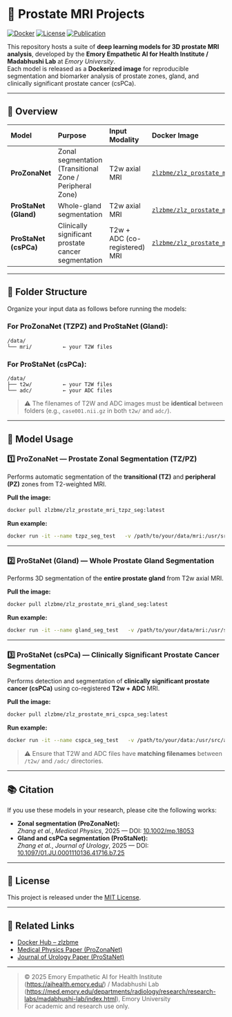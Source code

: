 # 🧠 Prostate MRI Projects

[![Docker](https://img.shields.io/badge/Docker-ready-blue)](https://hub.docker.com/u/zlzbme)
[![License](https://img.shields.io/badge/license-MIT-green)]()
[![Publication](https://img.shields.io/badge/DOI-10.1002/mp.18053-blue)](https://aapm.onlinelibrary.wiley.com/doi/10.1002/mp.18053)

This repository hosts a suite of **deep learning models for 3D prostate MRI analysis**, developed by the **Emory Empathetic AI for Health Institute / Madabhushi Lab** at *Emory University*.  
Each model is released as a **Dockerized image** for reproducible segmentation and biomarker analysis of prostate zones, gland, and clinically significant prostate cancer (csPCa).

---

## 🧩 Overview

| Model | Purpose | Input Modality | Docker Image | Citation |
|:------|:---------|:---------------|:--------------|:----------|
| **ProZonaNet** | Zonal segmentation (Transitional Zone / Peripheral Zone) | T2w axial MRI | [`zlzbme/zlz_prostate_mri_tzpz_seg`](https://hub.docker.com/r/zlzbme/zlz_prostate_mri_tzpz_seg) | *Zhang et al.*, *Medical Physics*, 2025 ([DOI: 10.1002/mp.18053](https://aapm.onlinelibrary.wiley.com/doi/10.1002/mp.18053)) |
| **ProStaNet (Gland)** | Whole-gland segmentation | T2w axial MRI | [`zlzbme/zlz_prostate_mri_gland_seg`](https://hub.docker.com/r/zlzbme/zlz_prostate_mri_gland_seg) | *Zhang et al.*, *J. Urology*, 2025 ([DOI: 10.1097/01.JU.0001110136.41716.b7.25](https://www.auajournals.org/doi/abs/10.1097/01.JU.0001110136.41716.b7.25)) |
| **ProStaNet (csPCa)** | Clinically significant prostate cancer segmentation | T2w + ADC (co-registered) MRI | [`zlzbme/zlz_prostate_mri_cspca_seg`](https://hub.docker.com/r/zlzbme/zlz_prostate_mri_cspca_seg) | *Zhang et al.*, *J. Urology*, 2025 ([DOI: 10.1097/01.JU.0001110136.41716.b7.25](https://www.auajournals.org/doi/abs/10.1097/01.JU.0001110136.41716.b7.25)) |

---
## 📁 Folder Structure

Organize your input data as follows before running the models:

### For **ProZonaNet (TZPZ)** and **ProStaNet (Gland)**:
```
/data/
└── mri/          ← your T2W files
```

### For **ProStaNet (csPCa)**:
```
/data/
├── t2w/          ← your T2W files
└── adc/          ← your ADC files
```

> ⚠️ The filenames of T2W and ADC images must be **identical** between folders (e.g., `case001.nii.gz` in both `t2w/` and `adc/`).

---

## 🧪 Model Usage

### 1️⃣ ProZonaNet — Prostate Zonal Segmentation (TZ/PZ)

Performs automatic segmentation of the **transitional (TZ)** and **peripheral (PZ)** zones from T2-weighted MRI.

**Pull the image:**
```bash
docker pull zlzbme/zlz_prostate_mri_tzpz_seg:latest
```

**Run example:**
```bash
docker run -it --name tzpz_seg_test   -v /path/to/your/data/mri:/usr/src/app/data   zlzbme/zlz_prostate_mri_tzpz_seg   --Data_dir /usr/src/app/data
```
---

### 2️⃣ ProStaNet (Gland) — Whole Prostate Gland Segmentation

Performs 3D segmentation of the **entire prostate gland** from T2w axial MRI.

**Pull the image:**
```bash
docker pull zlzbme/zlz_prostate_mri_gland_seg:latest
```

**Run example:**
```bash
docker run -it --name gland_seg_test   -v /path/to/your/data/mri:/usr/src/app/data   zlzbme/zlz_prostate_mri_gland_seg   --Data_dir /usr/src/app/data
```
---

### 3️⃣ ProStaNet (csPCa) — Clinically Significant Prostate Cancer Segmentation

Performs detection and segmentation of **clinically significant prostate cancer (csPCa)** using co-registered **T2w + ADC** MRI.

**Pull the image:**
```bash
docker pull zlzbme/zlz_prostate_mri_cspca_seg:latest
```

**Run example:**
```bash
docker run -it --name cspca_seg_test   -v /path/to/your/data:/usr/src/app/data/t2w (and adc)   zlzbme/zlz_prostate_mri_cspca_seg   --Data_dir /usr/src/app/data
```
> ⚠️ Ensure that T2W and ADC files have **matching filenames** between `/t2w/` and `/adc/` directories.
---

## 📚 Citation 

If you use these models in your research, please cite the following works:

- **Zonal segmentation (ProZonaNet):**  
  *Zhang et al.*, *Medical Physics*, 2025 — DOI: [10.1002/mp.18053](https://aapm.onlinelibrary.wiley.com/doi/10.1002/mp.18053)
- **Gland and csPCa segmentation (ProStaNet):**  
  *Zhang et al.*, *Journal of Urology*, 2025 — DOI: [10.1097/01.JU.0001110136.41716.b7.25](https://www.auajournals.org/doi/abs/10.1097/01.JU.0001110136.41716.b7.25)

---

## 📜 License

This project is released under the [MIT License](LICENSE).

---

## 🔗 Related Links

- [Docker Hub – zlzbme](https://hub.docker.com/u/zlzbme)
- [Medical Physics Paper (ProZonaNet)](https://aapm.onlinelibrary.wiley.com/doi/10.1002/mp.18053)
- [Journal of Urology Paper (ProStaNet)](https://www.auajournals.org/doi/abs/10.1097/01.JU.0001110136.41716.b7.25)

---

> © 2025 Emory Empathetic AI for Health Institute (https://aihealth.emory.edu/) / Madabhushi Lab (https://med.emory.edu/departments/radiology/research/research-labs/madabhushi-lab/index.html), Emory University  
> For academic and research use only.
























